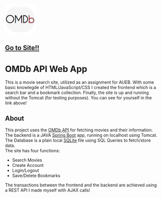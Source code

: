 [![OMDB Logo](SpringBootMVC/src/main/resources/static/images/iconcircle.png)](https://omdbaueb.herokuapp.com/index.html)  

## [Go to Site!!](https://omdbaueb.herokuapp.com/index.html)  
  
# OMDb API Web App
  
This is a movie search site, utilized as an assignment for AUEB. 
With some basic knowlegde of HTML/JavaScript/CSS I created the frontend which is a search bar and a bookmark collection.
Finally, the site is up and running without the Tomcat (for testing purposes). You can see for yourself in the link above!
  
## About
This project uses the [OMDb API](http://www.omdbapi.com/) for fetching movies and their information.   
The backend is a JAVA [Spring Boot](https://spring.io) app, running on localhost using Tomcat.  
The Database is a plain local [SQLite](https://www.sqlite.org/index.html) file using SQL Queries to fetch/store data.  
The site has four functions:  
  * Search Movies  
  * Create Account  
  * Login/Logout  
  * Save/Delete Bookmarks  

The transactions between the frontend and the backend are achieved using a REST API I made myself with AJAX calls!
